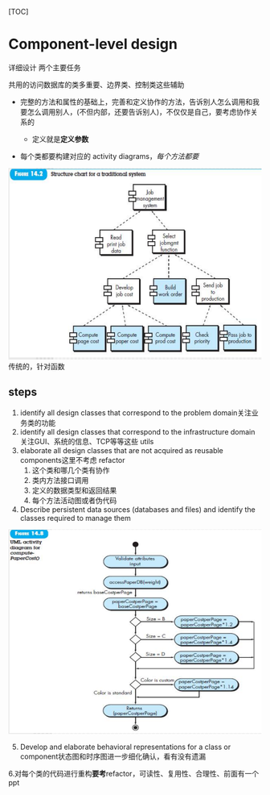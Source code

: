 [TOC]
# Component-level design
详细设计 两个主要任务

共用的访问数据库的类多重要、边界类、控制类这些辅助

- 完整的方法和属性的基础上，完善和定义协作的方法，告诉别人怎么调用和我要怎么调用别人，(不但内部，还要告诉别人)，不仅仅是自己，要考虑协作关系的
  - 定义就是**定义参数**

- 每个类都要构建对应的 activity diagrams，*每个方法都要*

![](./ref/traditionalComponentDesign.PNG)
传统的，针对函数

## steps
1. identify all design classes that correspond to the problem domain关注业务类的功能
2. identify all design classes that correspond to the infrastructure domain关注GUI、系统的信息、TCP等等这些 utils
3. elaborate all design classes that are not acquired as reusable components这里不考虑 refactor
   1. 这个类和哪几个类有协作
   2. 类内方法接口调用
   3. 定义的数据类型和返回结果
   4. 每个方法活动图或者伪代码
4. Describe persistent data sources (databases and files) and identify the classes required to manage them

![](./ref/methodActivityDiagram.PNG)

5. Develop and elaborate behavioral representations for a class or component状态图和时序图进一步细化确认，看有没有遗漏

6.对每个类的代码进行重构**要考**refactor，可读性、复用性、合理性、前面有一个ppt